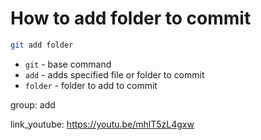 # How to add folder to commit

```bash
git add folder
```

- `git` - base command
- `add` - adds specified file or folder to commit
- `folder` - folder to add to commit

group: add


link_youtube: https://youtu.be/mhlT5zL4gxw
